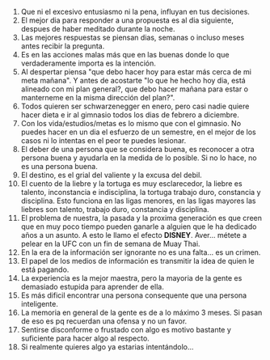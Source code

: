 
1. Que ni el excesivo entusiasmo ni la pena, influyan en tus decisiones.
2. El mejor dia para responder a una propuesta es al dia siguiente, despues de haber meditado durante la noche.
3. Las mejores respuestas se piensan dias, semanas o incluso meses antes recibir la pregunta.
4. Es en las acciones malas más que en las buenas donde lo que verdaderamente importa es la intención.
5. Al despertar piensa "que debo hacer hoy para estar más cerca de mi meta mañana". Y antes de acostarte "lo que he hecho hoy dia, está alineado con mi plan general?, que debo hacer mañana para estar o manterneme en la misma dirección del plan?".
6. Todos quieren ser schwarzenegger en enero, pero casi nadie quiere hacer dieta e ir al gimnasio todos los dias de febrero a diciembre.
7. Con los vida/estudios/metas es lo mismo que con el gimnasio. No puedes hacer en un dia el esfuerzo de un semestre, en el mejor de los casos ni lo intentas en el peor te puedes lesionar.
8. El deber de una persona que se considera buena, es reconocer a otra persona buena y ayudarla en la medida de lo posible. Si no lo hace, no es una persona buena.
9. El destino, es el grial del valiente y la excusa del debil.
10. El cuento de la liebre y la tortuga es muy esclarecedor, la liebre es talento, inconstancia e indisciplina, la tortuga trabajo duro, constancia y disciplina. Esto funciona en las ligas menores, en las ligas mayores las liebres son talento, trabajo duro, constancia y disciplina.
11. El problema de nuestra, la pasada y la proxima generación es que creen que en muy poco tiempo pueden ganarle a alguien que le ha dedicado años a un asunto. A esto le llamo el efecto **DISNEY**. Aver... métete a pelear en la UFC con un fin de semana de Muay Thai.
12. En la era de la información ser ignorante no es una falta... es un crimen.
13. El papel de los medios de información es transmitir la idea de quien le está pagando. 
14. La experiencia es la mejor maestra, pero la mayoria de la gente es demasiado estupida para aprender de ella.
15. Es más dificil encontrar una persona consequente que una persona inteligente.
16. La memoria en general de la gente es de a lo máximo 3 meses. Si pasan de eso es pq recuerdan una ofensa y no un favor.
17. Sentirse disconforme o frustado con algo es motivo bastante y suficiente para hacer algo al respecto.
18. Si realmente quieres algo ya estarias intentándolo...
